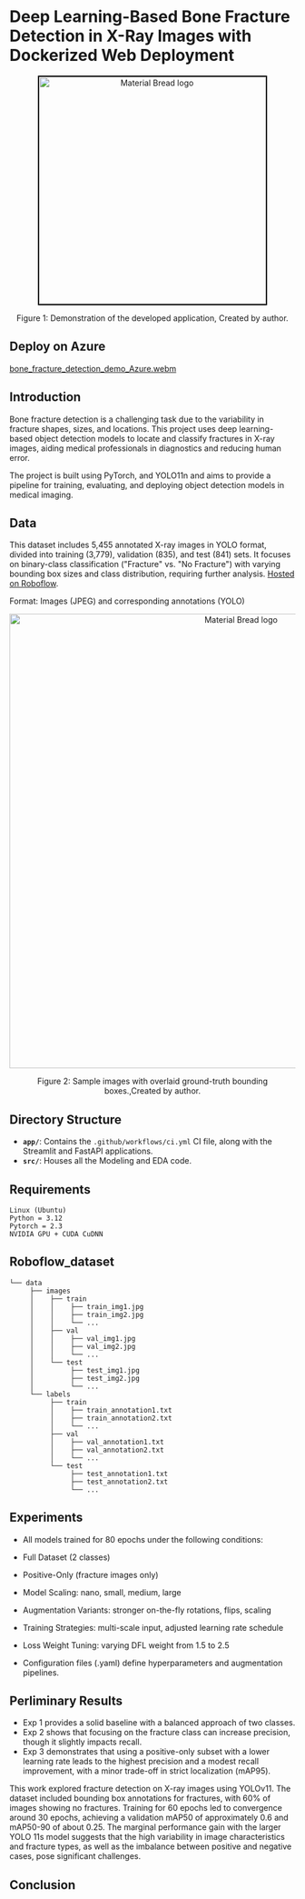 # Deep Learning-Based Bone Fracture Detection in X-Ray Images with Dockerized Web Deployment

<div align="center">
    <img 
        width="400" 
        src="/asset/demo_pic.png" 
        alt="Material Bread logo" 
        style="border: 2px solid #000;"
    />
    <p style="text-align: center;">
        Figure 1: Demonstration of the developed application, Created by author.        
</div>

## Deploy on Azure

[bone_fracture_detection_demo_Azure.webm](https://github.com/user-attachments/assets/008c6e02-b34d-4d57-9cb0-fd478c65cb5b)


## Introduction

Bone fracture detection is a challenging task due to the variability in fracture shapes, sizes, and locations. This project uses deep learning-based object detection models to locate and classify fractures in X-ray images, aiding medical professionals in diagnostics and reducing human error.

The project is built using PyTorch, and YOLO11n  and aims to provide a pipeline for training, evaluating, and deploying object detection models in medical imaging.

## Data  

This dataset includes 5,455 annotated X-ray images in YOLO format, divided into training (3,779), validation (835), and test (841) sets. It focuses on binary-class classification ("Fracture" vs. "No Fracture") with varying bounding box sizes and class distribution, requiring further analysis. [Hosted on Roboflow](https://universe.roboflow.com/fracture-uofxm/bone-fracture-detection-ivsy6/dataset/1). 

Format: Images (JPEG) and corresponding annotations (YOLO)

<div align="center">
    <img width="800" src="/asset/YOLO.png" alt="Material Bread logo">
    <p style="text-align: center;">Figure 2: Sample images with overlaid ground-truth bounding boxes.,Created by author.</p>   
</div>


## Directory Structure

- **`app/`**: Contains the `.github/workflows/ci.yml` CI file, along with the Streamlit and FastAPI applications.
- **`src/`**: Houses all the Modeling and EDA code.



## Requirements

    Linux (Ubuntu)
    Python = 3.12
    Pytorch = 2.3
    NVIDIA GPU + CUDA CuDNN

## Roboflow_dataset
    └── data
         ├── images
         │    ├── train
         │    │    ├── train_img1.jpg
         │    │    ├── train_img2.jpg
         │    │    └── ...
         │    ├── val
         │    │    ├── val_img1.jpg
         │    │    ├── val_img2.jpg
         │    │    └── ...
         │    └── test
         │         ├── test_img1.jpg
         │         ├── test_img2.jpg
         │         └── ...
         └── labels
              ├── train
              │    ├── train_annotation1.txt
              │    ├── train_annotation2.txt
              │    └── ...
              ├── val
              │    ├── val_annotation1.txt
              │    ├── val_annotation2.txt
              │    └── ...
              └── test
                   ├── test_annotation1.txt
                   ├── test_annotation2.txt
                   └── ...

## Experiments

- All models trained for 80 epochs under the following conditions:

- Full Dataset (2 classes)

- Positive-Only (fracture images only)

- Model Scaling: nano, small, medium, large

- Augmentation Variants: stronger on-the-fly rotations, flips, scaling

- Training Strategies: multi-scale input, adjusted learning rate schedule

- Loss Weight Tuning: varying DFL weight from 1.5 to 2.5

- Configuration files (.yaml) define hyperparameters and augmentation pipelines.


## Perliminary Results


- Exp 1 provides a solid baseline with a balanced approach of two classes.
- Exp 2 shows that focusing on the fracture class can increase precision, though it slightly impacts recall.
- Exp 3 demonstrates that using a positive-only subset with a lower learning rate leads to the highest precision and a modest recall improvement, with a minor trade-off in strict localization (mAP95).

This work explored fracture detection on X-ray images using YOLOv11. The dataset included bounding box annotations for fractures, with 60% of images showing no fractures. Training for 60 epochs led to convergence around 30 epochs, achieving a validation mAP50 of approximately 0.6 and mAP50-90 of about 0.25. The marginal performance gain with the larger YOLO 11s model suggests that the high variability in image characteristics and fracture types, as well as the imbalance between positive and negative cases, pose significant challenges.

## Conclusion





